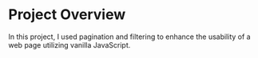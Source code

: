 # Project Overview
In this project, I used pagination and filtering to enhance the usability of a web page utilizing vanilla JavaScript. 
